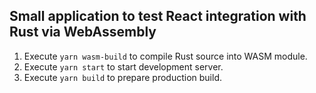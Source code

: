 ## Small application to test React integration with Rust via WebAssembly

1) Execute `yarn wasm-build` to compile Rust source into WASM module.
2) Execute `yarn start` to start development server.
3) Execute `yarn build` to prepare production build.

